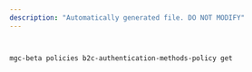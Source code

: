 ```yaml
---
description: "Automatically generated file. DO NOT MODIFY"
---
```


```bash


mgc-beta policies b2c-authentication-methods-policy get

```